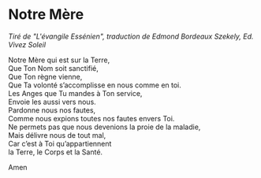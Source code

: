 # Notre Mère
_Tiré de "L'évangile Essénien", traduction de Edmond Bordeaux Szekely, Ed. Vivez Soleil_

Notre Mère qui est sur la Terre, <br/>
Que Ton Nom soit sanctifié, <br/>
Que Ton règne vienne, <br/>
Que Ta volonté s’accomplisse en nous comme en toi. <br/>
Les Anges que Tu mandes à Ton service, <br/>
Envoie les aussi vers nous. <br/>
Pardonne nous nos fautes, <br/>
Comme nous expions toutes nos fautes envers Toi. <br/>
Ne permets pas que nous devenions la proie de la maladie, <br/>
Mais délivre nous de tout mal, <br/>
Car c’est à Toi qu’appartiennent <br/>
la Terre, le Corps et la Santé.

Amen

